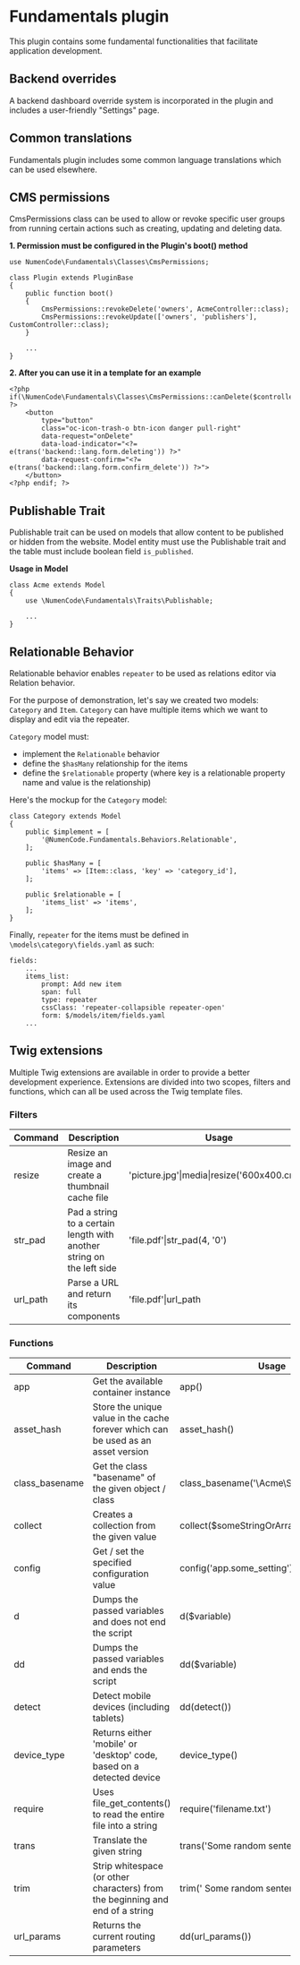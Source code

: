 # Fundamentals plugin

This plugin contains some fundamental functionalities that facilitate application development.

## Backend overrides

A backend dashboard override system is incorporated in the plugin and includes a user-friendly "Settings" page.

## Common translations

Fundamentals plugin includes some common language translations which can be used elsewhere.

## CMS permissions

CmsPermissions class can be used to allow or revoke specific user groups from running certain actions
such as creating, updating and deleting data.

**1. Permission must be configured in the Plugin's boot() method**

    use NumenCode\Fundamentals\Classes\CmsPermissions;

    class Plugin extends PluginBase
    {
        public function boot()
        {
            CmsPermissions::revokeDelete('owners', AcmeController::class);
            CmsPermissions::revokeUpdate(['owners', 'publishers'], CustomController::class);
        }

        ...
    }

**2. After you can use it in a template for an example**

    <?php if(\NumenCode\Fundamentals\Classes\CmsPermissions::canDelete($controller)): ?>
        <button
            type="button"
            class="oc-icon-trash-o btn-icon danger pull-right"
            data-request="onDelete"
            data-load-indicator="<?= e(trans('backend::lang.form.deleting')) ?>"
            data-request-confirm="<?= e(trans('backend::lang.form.confirm_delete')) ?>">
        </button>
    <?php endif; ?>


## Publishable Trait

Publishable trait can be used on models that allow content to be published or hidden from the website.
Model entity must use the Publishable trait and the table must include boolean field `is_published`.

**Usage in Model**

    class Acme extends Model
    {
        use \NumenCode\Fundamentals\Traits\Publishable;

        ...
    }

## Relationable Behavior

Relationable behavior enables `repeater` to be used as relations editor via Relation behavior.

For the purpose of demonstration, let's say we created two models: `Category` and `Item`.
`Category` can have multiple items which we want to display and edit via the repeater.

`Category` model must:
 - implement the `Relationable` behavior
 - define the `$hasMany` relationship for the items
 - define the `$relationable` property (where key is a relationable property name and value is the relationship)

Here's the mockup for the `Category` model:

    class Category extends Model
    {
        public $implement = [
            '@NumenCode.Fundamentals.Behaviors.Relationable',
        ];

        public $hasMany = [
            'items' => [Item::class, 'key' => 'category_id'],
        ];

        public $relationable = [
            'items_list' => 'items',
        ];
    }

Finally, `repeater` for the items must be defined in `\models\category\fields.yaml` as such:

    fields:
        ...
        items_list:
            prompt: Add new item
            span: full
            type: repeater
            cssClass: 'repeater-collapsible repeater-open'
            form: $/models/item/fields.yaml
        ...

## Twig extensions

Multiple Twig extensions are available in order to provide a better development experience.
Extensions are divided into two scopes, filters and functions, which can all be used across the Twig template files.

### Filters

| Command | Description | Usage |
| --- | --- | --- |
| resize   | Resize an image and create a thumbnail cache file | 'picture.jpg'&#124;media&#124;resize('600x400.crop') |
| str_pad  | Pad a string to a certain length with another string on the left side | 'file.pdf'&#124;str_pad(4, '0') |
| url_path | Parse a URL and return its components | 'file.pdf'&#124;url_path |

### Functions

| Command | Description | Usage |
| --- | --- | --- |
| app            | Get the available container instance | app() |
| asset_hash     | Store the unique value in the cache forever which can be used as an asset version | asset_hash() |
| class_basename | Get the class "basename" of the given object / class | class_basename('\\Acme\\SomeClassName') |
| collect        | Creates a collection from the given value | collect($someStringOrArray) |
| config         | Get / set the specified configuration value | config('app.some_setting') |
| d              | Dumps the passed variables and does not end the script | d($variable) |
| dd             | Dumps the passed variables and ends the script | dd($variable) |
| detect         | Detect mobile devices (including tablets) | dd(detect()) |
| device_type    | Returns either 'mobile' or 'desktop' code, based on a detected device | device_type() |
| require        | Uses file_get_contents() to read the entire file into a string | require('filename.txt') |
| trans          | Translate the given string | trans('Some random sentence') |
| trim           | Strip whitespace (or other characters) from the beginning and end of a string | trim(' Some random sentence ') |
| url_params     | Returns the current routing parameters | dd(url_params()) |
